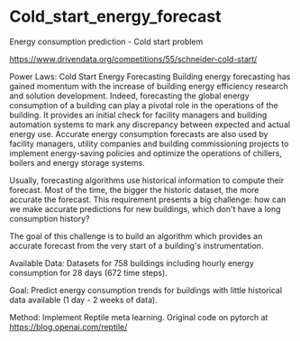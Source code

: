 # Cold_start_energy_forecast
Energy consumption prediction - Cold start problem

https://www.drivendata.org/competitions/55/schneider-cold-start/

Power Laws: Cold Start Energy Forecasting
Building energy forecasting has gained momentum with the increase of building energy efficiency research and solution development. Indeed, forecasting the global energy consumption of a building can play a pivotal role in the operations of the building. It provides an initial check for facility managers and building automation systems to mark any discrepancy between expected and actual energy use. Accurate energy consumption forecasts are also used by facility managers, utility companies and building commissioning projects to implement energy-saving policies and optimize the operations of chillers, boilers and energy storage systems.

Usually, forecasting algorithms use historical information to compute their forecast. Most of the time, the bigger the historic dataset, the more accurate the forecast. This requirement presents a big challenge: how can we make accurate predictions for new buildings, which don't have a long consumption history?

The goal of this challenge is to build an algorithm which provides an accurate forecast from the very start of a building's instrumentation.

Available Data:
Datasets for 758 buildings including hourly energy consumption for 28 days (672 time steps).

Goal:
Predict energy consumption trends for buildings with little historical data available (1 day - 2 weeks of data).

Method:
Implement Reptile meta learning.
Original code on pytorch at https://blog.openai.com/reptile/
